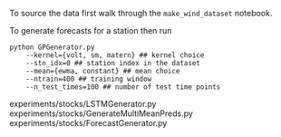 

To source the data first walk through the `make_wind_dataset` notebook.

To generate forecasts for a station then run


```{bash}
python GPGenerator.py 
    --kernel={volt, sm, matern} ## kernel choice
    --stn_idx=0 ## station index in the dataset
    --mean={ewma, constant} ## mean choice
    --ntrain=400 ## training window
    --n_test_times=100 ## number of test time points
```


experiments/stocks/LSTMGenerator.py
experiments/stocks/GenerateMultiMeanPreds.py
experiments/stocks/ForecastGenerator.py
